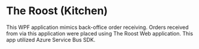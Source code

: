 # The Roost (Kitchen)

This WPF application mimics back-office order receiving. Orders received from via this application were placed using The Roost Web application. This app utilized Azure Service Bus SDK. 
